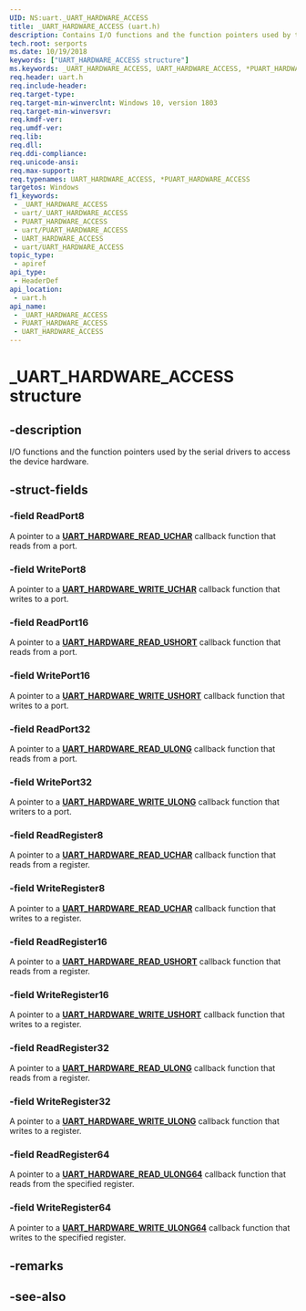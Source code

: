 ```yaml
---
UID: NS:uart._UART_HARDWARE_ACCESS
title: _UART_HARDWARE_ACCESS (uart.h)
description: Contains I/O functions and the function pointers used by the serial drivers to access the device hardware.
tech.root: serports
ms.date: 10/19/2018
keywords: ["UART_HARDWARE_ACCESS structure"]
ms.keywords: _UART_HARDWARE_ACCESS, UART_HARDWARE_ACCESS, *PUART_HARDWARE_ACCESS,
req.header: uart.h
req.include-header: 
req.target-type: 
req.target-min-winverclnt: Windows 10, version 1803
req.target-min-winversvr: 
req.kmdf-ver: 
req.umdf-ver: 
req.lib: 
req.dll: 
req.ddi-compliance: 
req.unicode-ansi: 
req.max-support: 
req.typenames: UART_HARDWARE_ACCESS, *PUART_HARDWARE_ACCESS
targetos: Windows
f1_keywords:
 - _UART_HARDWARE_ACCESS
 - uart/_UART_HARDWARE_ACCESS
 - PUART_HARDWARE_ACCESS
 - uart/PUART_HARDWARE_ACCESS
 - UART_HARDWARE_ACCESS
 - uart/UART_HARDWARE_ACCESS
topic_type:
 - apiref
api_type:
 - HeaderDef
api_location:
 - uart.h
api_name:
 - _UART_HARDWARE_ACCESS
 - PUART_HARDWARE_ACCESS
 - UART_HARDWARE_ACCESS
---
```


# _UART_HARDWARE_ACCESS structure


## -description

I/O functions and the function pointers used by the serial drivers to access the device hardware.

## -struct-fields

### -field ReadPort8

A pointer to a [**UART_HARDWARE_READ_UCHAR**](nc-uart-uart_hardware_read_uchar.md) callback function that reads from a port.

### -field WritePort8

A pointer to a [**UART_HARDWARE_WRITE_UCHAR**](nc-uart-uart_hardware_write_uchar.md) callback function that writes to a port.

### -field ReadPort16

A pointer to a [**UART_HARDWARE_READ_USHORT**](nc-uart-uart_hardware_read_ushort.md) callback function that reads from a port.

### -field WritePort16

A pointer to a [**UART_HARDWARE_WRITE_USHORT**](nc-uart-uart_hardware_write_ushort.md) callback function that writes to a port.

### -field ReadPort32

A pointer to a [**UART_HARDWARE_READ_ULONG**](nc-uart-uart_hardware_read_ulong.md) callback function that reads from a port.

### -field WritePort32

A pointer to a [**UART_HARDWARE_WRITE_ULONG**](nc-uart-uart_hardware_write_ulong.md) callback function that writers to a port.

### -field ReadRegister8

A pointer to a [**UART_HARDWARE_READ_UCHAR**](nc-uart-uart_hardware_read_uchar.md) callback function that reads from a register.

### -field WriteRegister8

A pointer to a [**UART_HARDWARE_READ_UCHAR**](nc-uart-uart_hardware_read_uchar.md) callback function that writes to a register.

### -field ReadRegister16

A pointer to a [**UART_HARDWARE_READ_USHORT**](nc-uart-uart_hardware_read_ushort.md) callback function that reads from a register.

### -field WriteRegister16

A pointer to a [**UART_HARDWARE_WRITE_USHORT**](nc-uart-uart_hardware_write_ushort.md) callback function that writes to a register.

### -field ReadRegister32

A pointer to a [**UART_HARDWARE_READ_ULONG**](nc-uart-uart_hardware_read_ulong.md) callback function that reads from a register.

### -field WriteRegister32

A pointer to a [**UART_HARDWARE_WRITE_ULONG**](nc-uart-uart_hardware_write_ulong.md) callback function that writes to a register.

### -field ReadRegister64

A pointer to a [**UART_HARDWARE_READ_ULONG64**](nc-uart-uart_hardware_read_ulong64.md) callback function that reads from the specified register.

### -field WriteRegister64

A pointer to a [**UART_HARDWARE_WRITE_ULONG64**](nc-uart-uart_hardware_write_ulong64.md) callback function that writes to the specified register.

## -remarks

## -see-also

